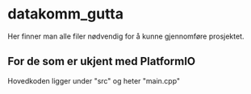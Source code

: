 # datakomm_gutta
Her finner man alle filer nødvendig for å kunne gjennomføre prosjektet.
## For de som er ukjent med PlatformIO
Hovedkoden ligger under "src" og heter "main.cpp"
